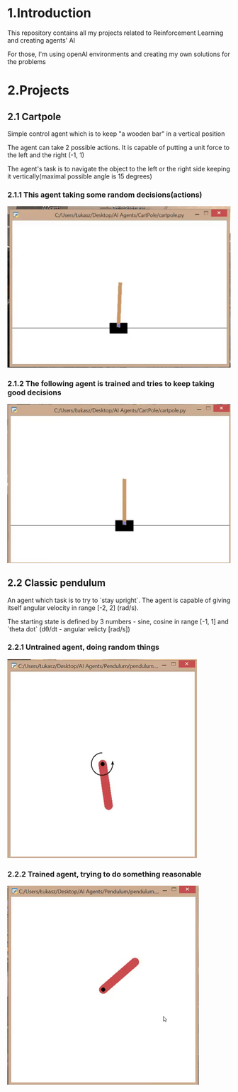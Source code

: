 <h1>1.Introduction</h1>
<p>This repository contains all my projects related to Reinforcement Learning and creating agents' AI</p>
<p>For those, I'm using openAI environments and creating my own solutions for the problems


<h1>2.Projects</h1>

<h2>2.1 Cartpole</h2>

<p>Simple control agent which is to keep "a wooden bar" in a vertical position</p>
<p>The agent can take 2 possible actions. It is capable of putting a unit force to the left and the right (-1, 1)</p>
<p>The agent's task is to navigate the object to the left or the right side keeping it vertically(maximal possible angle is 15 degrees)</p>

<h3>2.1.1 This agent taking some random decisions(actions)</h3>
<p align = "center" >
	<img src = "/assets/cartpole_random.gif"/>
</p>

<h3>2.1.2 The following agent is trained and tries to keep taking good decisions</h3>
<p align = "center" > <img src = "/assets/cartpole_trained.gif"/></p>


<h2>2.2 Classic pendulum </h2>

<p>An agent which task is to try to `stay upright`. The agent is capable of giving itself angular velocity in range [-2, 2] (rad/s).  </p>
<p>The starting state is defined by 3 numbers - sine, cosine in range [-1, 1] and `theta dot` (dθ/dt - angular velicty [rad/s])</p>

<h3>2.2.1 Untrained agent, doing random things</h3>
<p>
	<img src = "/assets/pendulum_random.gif"/>
</p>



<h3>2.2.2 Trained agent, trying to do something reasonable</h3>
<p>
	<img src = "/assets/pendulum_trained.gif"/>
</p>